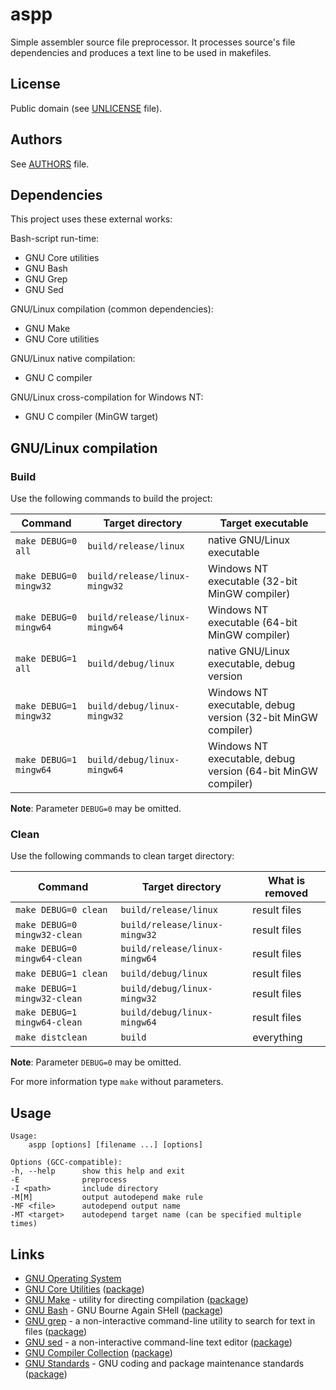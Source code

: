# aspp

Simple assembler source file preprocessor. It processes source's file dependencies and produces a text line to be used in makefiles.

## License

Public domain (see [UNLICENSE](UNLICENSE) file).

## Authors

See [AUTHORS](AUTHORS) file.

## Dependencies

This project uses these external works:

Bash-script run-time:
  * GNU Core utilities
  * GNU Bash
  * GNU Grep
  * GNU Sed

GNU/Linux compilation (common dependencies):
  * GNU Make
  * GNU Core utilities

GNU/Linux native compilation:
  * GNU C compiler

GNU/Linux cross-compilation for Windows NT:
  * GNU C compiler (MinGW target)

## GNU/Linux compilation

### Build

Use the following commands to build the project:

Command                | Target directory              | Target executable
---------------------- | ----------------------------- | ---
`make DEBUG=0 all`     | `build/release/linux`         | native GNU/Linux executable
`make DEBUG=0 mingw32` | `build/release/linux-mingw32` | Windows NT executable (32-bit MinGW compiler)
`make DEBUG=0 mingw64` | `build/release/linux-mingw64` | Windows NT executable (64-bit MinGW compiler)
`make DEBUG=1 all`     | `build/debug/linux`           | native GNU/Linux executable, debug version
`make DEBUG=1 mingw32` | `build/debug/linux-mingw32`   | Windows NT executable, debug version (32-bit MinGW compiler)
`make DEBUG=1 mingw64` | `build/debug/linux-mingw64`   | Windows NT executable, debug version (64-bit MinGW compiler)

**Note**: Parameter `DEBUG=0` may be omitted.

### Clean

Use the following commands to clean target directory:

Command                      | Target directory               | What is removed
---------------------------- | ------------------------------ | ---
`make DEBUG=0 clean`         | `build/release/linux`          | result files
`make DEBUG=0 mingw32-clean` | `build/release/linux-mingw32`  | result files
`make DEBUG=0 mingw64-clean` | `build/release/linux-mingw64`  | result files
`make DEBUG=1 clean`         | `build/debug/linux`            | result files
`make DEBUG=1 mingw32-clean` | `build/debug/linux-mingw32`    | result files
`make DEBUG=1 mingw64-clean` | `build/debug/linux-mingw64`    | result files
`make distclean`             | `build`                        | everything

**Note**: Parameter `DEBUG=0` may be omitted.

For more information type `make` without parameters.

## Usage

```
Usage:
    aspp [options] [filename ...] [options]

Options (GCC-compatible):
-h, --help      show this help and exit
-E              preprocess
-I <path>       include directory
-M[M]           output autodepend make rule
-MF <file>      autodepend output name
-MT <target>    autodepend target name (can be specified multiple times)
```

## Links

* [GNU Operating System](https://www.gnu.org/)
* [GNU Core Utilities](https://www.gnu.org/software/coreutils/) ([package](https://pkgs.org/download/coreutils))
* [GNU Make](https://www.gnu.org/software/make/) - utility for directing compilation ([package](https://pkgs.org/download/make))
* [GNU Bash](https://www.gnu.org/software/bash/) - GNU Bourne Again SHell ([package](https://pkgs.org/download/bash))
* [GNU grep](https://www.gnu.org/software/grep) - a non-interactive command-line utility to search for text in files ([package](https://pkgs.org/download/grep))
* [GNU sed](https://www.gnu.org/software/sed) - a non-interactive command-line text editor ([package](https://pkgs.org/download/sed))
* [GNU Compiler Collection](https://www.gnu.org/software/gcc/) ([package](https://pkgs.org/download/gcc))
* [GNU Standards](http://savannah.gnu.org/projects/gnustandards) - GNU coding and package maintenance standards ([package](https://pkgs.org/download/gnu-standards))
